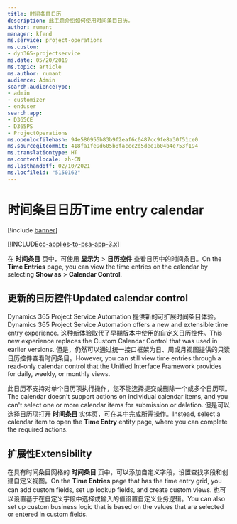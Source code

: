 ```yaml
---
title: 时间条目日历
description: 此主题介绍如何使用时间条目日历。
author: rumant
manager: kfend
ms.service: project-operations
ms.custom:
- dyn365-projectservice
ms.date: 05/20/2019
ms.topic: article
ms.author: rumant
audience: Admin
search.audienceType:
- admin
- customizer
- enduser
search.app:
- D365CE
- D365PS
- ProjectOperations
ms.openlocfilehash: 94e580955b83b9f2eaf6c0487cc9fe8a30f51ce0
ms.sourcegitcommit: 418fa1fe9d605b8faccc2d5dee1b04b4e753f194
ms.translationtype: HT
ms.contentlocale: zh-CN
ms.lasthandoff: 02/10/2021
ms.locfileid: "5150162"
---
```

# <a name="time-entry-calendar"></a><span data-ttu-id="8581d-103">时间条目日历</span><span class="sxs-lookup"><span data-stu-id="8581d-103">Time entry calendar</span></span>

[!include [banner](../includes/psa-now-project-operations.md)]

[!INCLUDE[cc-applies-to-psa-app-3.x](../includes/cc-applies-to-psa-app-3x.md)]

<span data-ttu-id="8581d-104">在 **时间条目** 页中，可使用 **显示为** \> **日历控件** 查看日历中的时间条目。</span><span class="sxs-lookup"><span data-stu-id="8581d-104">On the **Time Entries** page, you can view the time entries on the calendar by selecting **Show as** \> **Calendar Control**.</span></span>

## <a name="updated-calendar-control"></a><span data-ttu-id="8581d-105">更新的日历控件</span><span class="sxs-lookup"><span data-stu-id="8581d-105">Updated calendar control</span></span>

<span data-ttu-id="8581d-106">Dynamics 365 Project Service Automation 提供新的可扩展时间条目体验。</span><span class="sxs-lookup"><span data-stu-id="8581d-106">Dynamics 365 Project Service Automation offers a new and extensible time entry experience.</span></span> <span data-ttu-id="8581d-107">这种新体验取代了早期版本中使用的自定义日历控件。</span><span class="sxs-lookup"><span data-stu-id="8581d-107">This new experience replaces the Custom Calendar Control that was used in earlier versions.</span></span> <span data-ttu-id="8581d-108">但是，仍然可以通过统一接口框架为日、周或月视图提供的只读日历控件查看时间条目。</span><span class="sxs-lookup"><span data-stu-id="8581d-108">However, you can still view time entries through a read-only calendar control that the Unified Interface Framework provides for daily, weekly, or monthly views.</span></span>

<span data-ttu-id="8581d-109">此日历不支持对单个日历项执行操作，您不能选择提交或删除一个或多个日历项。</span><span class="sxs-lookup"><span data-stu-id="8581d-109">The calendar doesn't support actions on individual calendar items, and you can't select one or more calendar items for submission or deletion.</span></span> <span data-ttu-id="8581d-110">但是可以选择日历项打开 **时间条目** 实体页，可在其中完成所需操作。</span><span class="sxs-lookup"><span data-stu-id="8581d-110">Instead, select a calendar item to open the **Time Entry** entity page, where you can complete the required actions.</span></span>

## <a name="extensibility"></a><span data-ttu-id="8581d-111">扩展性</span><span class="sxs-lookup"><span data-stu-id="8581d-111">Extensibility</span></span>

<span data-ttu-id="8581d-112">在具有时间条目网格的 **时间条目** 页中，可以添加自定义字段，设置查找字段和创建自定义视图。</span><span class="sxs-lookup"><span data-stu-id="8581d-112">On the **Time Entries** page that has the time entry grid, you can add custom fields, set up lookup fields, and create custom views.</span></span> <span data-ttu-id="8581d-113">也可以设置基于在自定义字段中选择或输入的值设置自定义业务逻辑。</span><span class="sxs-lookup"><span data-stu-id="8581d-113">You can also set up custom business logic that is based on the values that are selected or entered in custom fields.</span></span>
